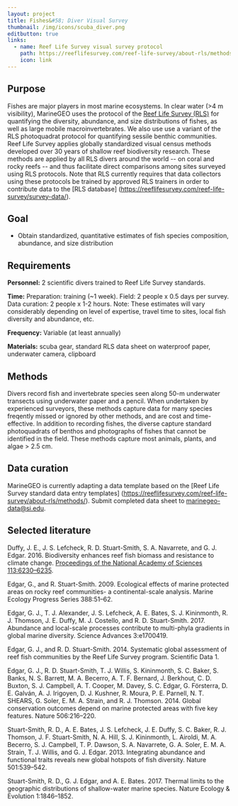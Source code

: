 ```yaml
---
layout: project
title: Fishes&#58; Diver Visual Survey
thumbnail: /img/icons/scuba_diver.png
editbutton: true
links:
  - name: Reef Life Survey visual survey protocol
    path: https://reeflifesurvey.com/reef-life-survey/about-rls/methods/
    icon: link
---
```


## Purpose

Fishes are major players in most marine ecosystems. In clear water (>4 m visibility), MarineGEO uses the protocol of the [Reef Life Survey (RLS)](https://reeflifesurvey.com/) for quantifying the diversity, abundance, and size distributions of fishes, as well as large mobile macroinvertebrates. We also use use a variant of the RLS photoquadrat protocol for quantifying sessile benthic communities. Reef Life Survey applies globally standardized visual census methods developed over 30 years of shallow reef biodiversity research. These methods are applied by all RLS divers around the world -- on coral and rocky reefs -- and thus facilitate direct comparisons among sites surveyed using RLS protocols. Note that RLS currently requires that data collectors using these protocols be trained by approved RLS trainers in order to contribute data to the [RLS database] 
(https://reeflifesurvey.com/reef-life-survey/survey-data/). 


## Goal

  - Obtain standardized, quantitative estimates of fish species composition, abundance, and size distribution 


## Requirements

**Personnel:** 2 scientific divers trained to Reef Life Survey standards.

**Time:** Preparation: training (~1 week). Field: 2 people x 0.5 days per survey. Data curation: 2 people x 1-2 hours. Note: These estimates will vary considerably depending on level of expertise, travel time to sites, local fish diversity and abundance, etc. 

**Frequency:** Variable (at least annually)

**Materials:** scuba gear, standard RLS data sheet on waterproof paper, underwater camera, clipboard


## Methods

Divers record fish and invertebrate species seen along 50-m underwater transects using underwater paper and a pencil. When undertaken by experienced surveyors, these methods capture data for many species freqently missed or ignored by other methods, and are cost and time-effective. In addition to recording fishes, the diverse capture standard photoquadrats of benthos and photographs of fishes that cannot be identified in the field. These methods capture most animals, plants, and algae > 2.5 cm.


## Data curation      

MarineGEO is currently adapting a data template based on the [Reef Life Survey standard data entry templates] (https://reeflifesurvey.com/reef-life-survey/about-rls/methods/). Submit completed data sheet to <a href="mailto:marinegeo-data@si.edu">marinegeo-data@si.edu</a>.


## Selected literature

Duffy, J. E., J. S. Lefcheck, R. D. Stuart-Smith, S. A. Navarrete, and G. J. Edgar. 2016. Biodiversity enhances reef fish biomass and resistance to climate change. <a href="http://www.pnas.org/content/113/22/6230.short">Proceedings of the National Academy of Sciences 113:6230–6235</a>.

Edgar, G., and R. Stuart-Smith. 2009. Ecological effects of marine protected areas on rocky reef communities- a continental-scale analysis. Marine Ecology Progress Series 388:51–62.

Edgar, G. J., T. J. Alexander, J. S. Lefcheck, A. E. Bates, S. J. Kininmonth, R. J. Thomson, J. E. Duffy, M. J. Costello, and R. D. Stuart-Smith. 2017. Abundance and local-scale processes contribute to multi-phyla gradients in global marine diversity. Science Advances 3:e1700419.

Edgar, G. J., and R. D. Stuart-Smith. 2014. Systematic global assessment of reef fish communities by the Reef Life Survey program. Scientific Data 1.

Edgar, G. J., R. D. Stuart-Smith, T. J. Willis, S. Kininmonth, S. C. Baker, S. Banks, N. S. Barrett, M. A. Becerro, A. T. F. Bernard, J. Berkhout, C. D. Buxton, S. J. Campbell, A. T. Cooper, M. Davey, S. C. Edgar, G. Försterra, D. E. Galván, A. J. Irigoyen, D. J. Kushner, R. Moura, P. E. Parnell, N. T. SHEARS, G. Soler, E. M. A. Strain, and R. J. Thomson. 2014. Global conservation outcomes depend on marine protected areas with five key features. Nature 506:216–220.

Stuart-Smith, R. D., A. E. Bates, J. S. Lefcheck, J. E. Duffy, S. C. Baker, R. J. Thomson, J. F. Stuart-Smith, N. A. Hill, S. J. Kininmonth, L. Airoldi, M. A. Becerro, S. J. Campbell, T. P. Dawson, S. A. Navarrete, G. A. Soler, E. M. A. Strain, T. J. Willis, and G. J. Edgar. 2013. Integrating abundance and functional traits reveals new global hotspots of fish diversity. Nature 501:539–542.

Stuart-Smith, R. D., G. J. Edgar, and A. E. Bates. 2017. Thermal limits to the geographic distributions of shallow-water marine species. Nature Ecology & Evolution 1:1846–1852.

